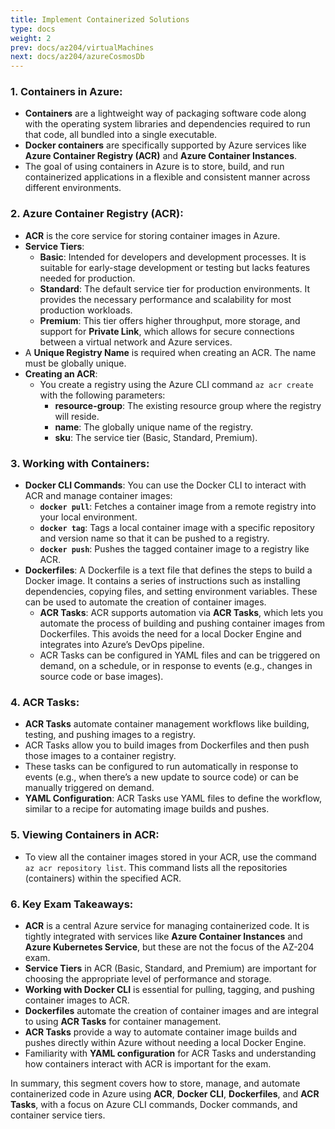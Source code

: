 ```yaml
---
title: Implement Containerized Solutions
type: docs
weight: 2
prev: docs/az204/virtualMachines
next: docs/az204/azureCosmosDb
---
```



### 1. **Containers in Azure**:
   - **Containers** are a lightweight way of packaging software code along with the operating system libraries and dependencies required to run that code, all bundled into a single executable. 
   - **Docker containers** are specifically supported by Azure services like **Azure Container Registry (ACR)** and **Azure Container Instances**.
   - The goal of using containers in Azure is to store, build, and run containerized applications in a flexible and consistent manner across different environments.

### 2. **Azure Container Registry (ACR)**:
   - **ACR** is the core service for storing container images in Azure.
   - **Service Tiers**:
     - **Basic**: Intended for developers and development processes. It is suitable for early-stage development or testing but lacks features needed for production.
     - **Standard**: The default service tier for production environments. It provides the necessary performance and scalability for most production workloads.
     - **Premium**: This tier offers higher throughput, more storage, and support for **Private Link**, which allows for secure connections between a virtual network and Azure services.
   - A **Unique Registry Name** is required when creating an ACR. The name must be globally unique.
   - **Creating an ACR**:
     - You create a registry using the Azure CLI command `az acr create` with the following parameters:
       - **resource-group**: The existing resource group where the registry will reside.
       - **name**: The globally unique name of the registry.
       - **sku**: The service tier (Basic, Standard, Premium).

### 3. **Working with Containers**:
   - **Docker CLI Commands**: You can use the Docker CLI to interact with ACR and manage container images:
     - **`docker pull`**: Fetches a container image from a remote registry into your local environment.
     - **`docker tag`**: Tags a local container image with a specific repository and version name so that it can be pushed to a registry.
     - **`docker push`**: Pushes the tagged container image to a registry like ACR.
   - **Dockerfiles**: A Dockerfile is a text file that defines the steps to build a Docker image. It contains a series of instructions such as installing dependencies, copying files, and setting environment variables. These can be used to automate the creation of container images.
     - **ACR Tasks**: ACR supports automation via **ACR Tasks**, which lets you automate the process of building and pushing container images from Dockerfiles. This avoids the need for a local Docker Engine and integrates into Azure’s DevOps pipeline.
     - ACR Tasks can be configured in YAML files and can be triggered on demand, on a schedule, or in response to events (e.g., changes in source code or base images).

### 4. **ACR Tasks**:
   - **ACR Tasks** automate container management workflows like building, testing, and pushing images to a registry.
   - ACR Tasks allow you to build images from Dockerfiles and then push those images to a container registry.
   - These tasks can be configured to run automatically in response to events (e.g., when there’s a new update to source code) or can be manually triggered on demand.
   - **YAML Configuration**: ACR Tasks use YAML files to define the workflow, similar to a recipe for automating image builds and pushes.

### 5. **Viewing Containers in ACR**:
   - To view all the container images stored in your ACR, use the command `az acr repository list`. This command lists all the repositories (containers) within the specified ACR.

### 6. **Key Exam Takeaways**:
   - **ACR** is a central Azure service for managing containerized code. It is tightly integrated with services like **Azure Container Instances** and **Azure Kubernetes Service**, but these are not the focus of the AZ-204 exam.
   - **Service Tiers** in ACR (Basic, Standard, and Premium) are important for choosing the appropriate level of performance and storage.
   - **Working with Docker CLI** is essential for pulling, tagging, and pushing container images to ACR.
   - **Dockerfiles** automate the creation of container images and are integral to using **ACR Tasks** for container management.
   - **ACR Tasks** provide a way to automate container image builds and pushes directly within Azure without needing a local Docker Engine.
   - Familiarity with **YAML configuration** for ACR Tasks and understanding how containers interact with ACR is important for the exam.

In summary, this segment covers how to store, manage, and automate containerized code in Azure using **ACR**, **Docker CLI**, **Dockerfiles**, and **ACR Tasks**, with a focus on Azure CLI commands, Docker commands, and container service tiers.